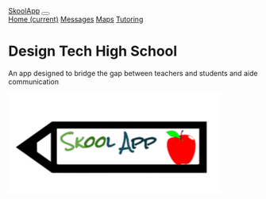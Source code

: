 <html>
  <body>
    <nav class="navbar navbar-expand-lg navbar-light bg-light">
  <a class="navbar-brand" href="#">SkoolApp</a>
  <button class="navbar-toggler" type="button" data-toggle="collapse" data-target="#navbarNavAltMarkup" aria-controls="navbarNavAltMarkup" aria-expanded="false" aria-label="Toggle navigation">
    <span class="navbar-toggler-icon"></span>
  </button>
  <div class="collapse navbar-collapse" id="navbarNavAltMarkup">
    <div class="navbar-nav">
      <a class="nav-item nav-link active" href="#">Home <span class="sr-only">(current)</span></a>
      <a class="nav-item nav-link" href="#">Messages</a>
      <a class="nav-item nav-link" href="#">Maps</a>
      <a class="nav-item nav-link disabled" href="#">Tutoring</a>
    </div>
  </div>
  </nav>
   <h1>Design Tech High School</h1>
   <p>An app designed to bridge the gap between teachers and students and aide communication</p>
   <img src="Untitled drawing (4).png"/> 
  </body>
</html>
